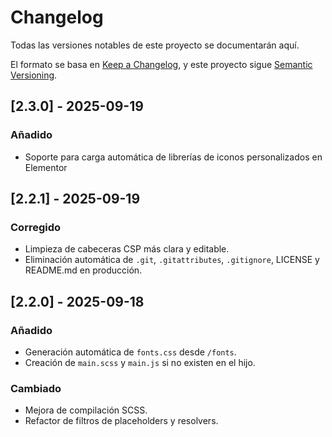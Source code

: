 # Changelog
Todas las versiones notables de este proyecto se documentarán aquí.

El formato se basa en [Keep a Changelog](https://keepachangelog.com/es-ES/1.0.0/),
y este proyecto sigue [Semantic Versioning](https://semver.org/spec/v2.0.0.html).

## [2.3.0] - 2025-09-19
### Añadido
- Soporte para carga automática de librerías de iconos personalizados en Elementor

## [2.2.1] - 2025-09-19
### Corregido
- Limpieza de cabeceras CSP más clara y editable.
- Eliminación automática de `.git`, `.gitattributes`, `.gitignore`, LICENSE y README.md en producción.

## [2.2.0] - 2025-09-18
### Añadido
- Generación automática de `fonts.css` desde `/fonts`.
- Creación de `main.scss` y `main.js` si no existen en el hijo.
### Cambiado
- Mejora de compilación SCSS.
- Refactor de filtros de placeholders y resolvers.

